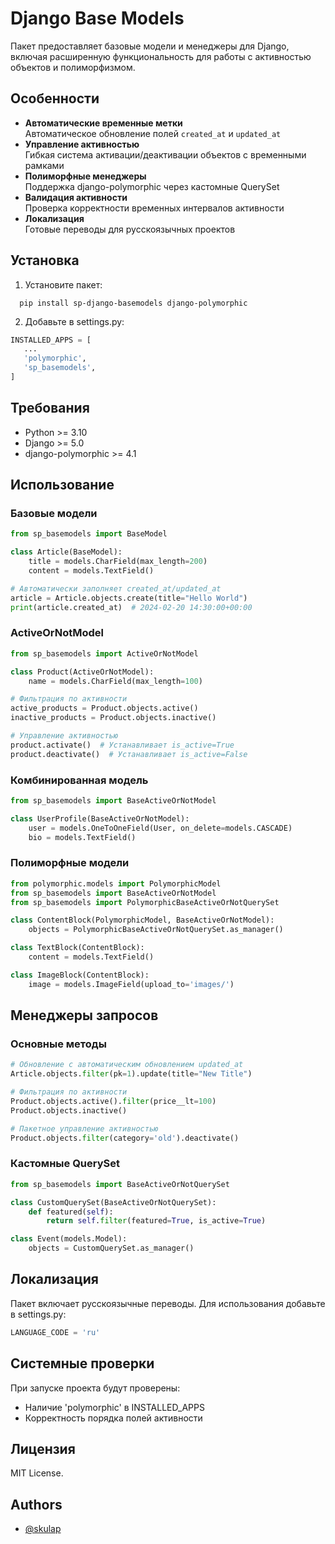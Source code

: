 # Django Base Models

Пакет предоставляет базовые модели и менеджеры для Django, включая расширенную функциональность для работы с активностью объектов и полиморфизмом.

## Особенности

- **Автоматические временные метки**  
  Автоматическое обновление полей `created_at` и `updated_at`
- **Управление активностью**  
  Гибкая система активации/деактивации объектов с временными рамками
- **Полиморфные менеджеры**  
  Поддержка django-polymorphic через кастомные QuerySet
- **Валидация активности**  
  Проверка корректности временных интервалов активности
- **Локализация**  
  Готовые переводы для русскоязычных проектов

## Установка

1. Установите пакет: 
```console
  pip install sp-django-basemodels django-polymorphic
```
2. Добавьте в settings.py:
```python 
INSTALLED_APPS = [ 
   ... 
   'polymorphic', 
   'sp_basemodels',
]
```

## Требования
- Python >= 3.10
- Django >= 5.0
- django-polymorphic >= 4.1

## Использование
### Базовые модели

```python
from sp_basemodels import BaseModel

class Article(BaseModel):
    title = models.CharField(max_length=200)
    content = models.TextField()

# Автоматически заполняет created_at/updated_at
article = Article.objects.create(title="Hello World")
print(article.created_at)  # 2024-02-20 14:30:00+00:00
```

### ActiveOrNotModel

```python
from sp_basemodels import ActiveOrNotModel

class Product(ActiveOrNotModel):
    name = models.CharField(max_length=100)

# Фильтрация по активности
active_products = Product.objects.active()
inactive_products = Product.objects.inactive()

# Управление активностью
product.activate()  # Устанавливает is_active=True
product.deactivate()  # Устанавливает is_active=False
```

### Комбинированная модель
```python
from sp_basemodels import BaseActiveOrNotModel

class UserProfile(BaseActiveOrNotModel):
    user = models.OneToOneField(User, on_delete=models.CASCADE)
    bio = models.TextField()
```

### Полиморфные модели
```python
from polymorphic.models import PolymorphicModel
from sp_basemodels import BaseActiveOrNotModel
from sp_basemodels import PolymorphicBaseActiveOrNotQuerySet

class ContentBlock(PolymorphicModel, BaseActiveOrNotModel):
    objects = PolymorphicBaseActiveOrNotQuerySet.as_manager()

class TextBlock(ContentBlock):
    content = models.TextField()

class ImageBlock(ContentBlock):
    image = models.ImageField(upload_to='images/')
```
## Менеджеры запросов
### Основные методы
```python
# Обновление с автоматическим обновлением updated_at
Article.objects.filter(pk=1).update(title="New Title")

# Фильтрация по активности
Product.objects.active().filter(price__lt=100)
Product.objects.inactive()

# Пакетное управление активностью
Product.objects.filter(category='old').deactivate()
```

### Кастомные QuerySet
```python
from sp_basemodels import BaseActiveOrNotQuerySet

class CustomQuerySet(BaseActiveOrNotQuerySet):
    def featured(self):
        return self.filter(featured=True, is_active=True)

class Event(models.Model):
    objects = CustomQuerySet.as_manager()
```

## Локализация
Пакет включает русскоязычные переводы. Для использования добавьте в settings.py:

```python
LANGUAGE_CODE = 'ru'
```

## Системные проверки
При запуске проекта будут проверены:
- Наличие 'polymorphic' в INSTALLED_APPS
- Корректность порядка полей активности

## Лицензия
MIT License.

## Authors
- [@skulap](https://github.com/skulap)